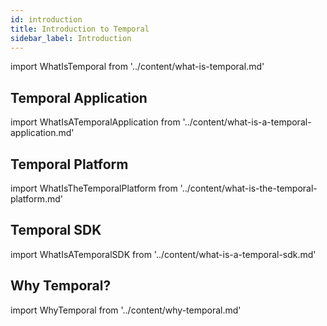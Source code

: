 ```yaml
---
id: introduction
title: Introduction to Temporal
sidebar_label: Introduction
---
```


import WhatIsTemporal from '../content/what-is-temporal.md'

<WhatIsTemporal/>

## Temporal Application

import WhatIsATemporalApplication from '../content/what-is-a-temporal-application.md'

<WhatIsATemporalApplication/>

## Temporal Platform

import WhatIsTheTemporalPlatform from '../content/what-is-the-temporal-platform.md'

<WhatIsTheTemporalPlatform/>

## Temporal SDK

import WhatIsATemporalSDK from '../content/what-is-a-temporal-sdk.md'

<WhatIsATemporalSDK/>

## Why Temporal?

import WhyTemporal from '../content/why-temporal.md'

<WhyTemporal/>
